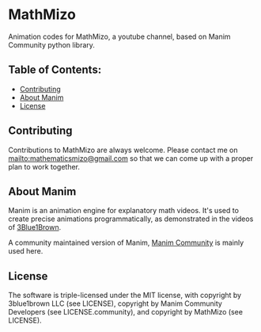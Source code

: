 # MathMizo

Animation codes for MathMizo, a youtube channel, based on Manim Community python library.

## Table of Contents:

-  [Contributing](#contributing)
-  [About Manim](#about-manim)
-  [License](#license)

## Contributing

Contributions to MathMizo are always welcome. Please contact me on <mailto:mathematicsmizo@gmail.com> so that we can come up with a proper plan to work together.

## About Manim

Manim is an animation engine for explanatory math videos. It's used to create precise animations programmatically, as demonstrated in the videos of [3Blue1Brown](https://www.3blue1brown.com/).

A community maintained version of Manim, [Manim Community](https://www.manim.community) is mainly used here.

## License

The software is triple-licensed under the MIT license, with copyright by 3blue1brown LLC (see LICENSE), copyright by Manim Community Developers (see LICENSE.community), and copyright by MathMizo (see LICENSE).
